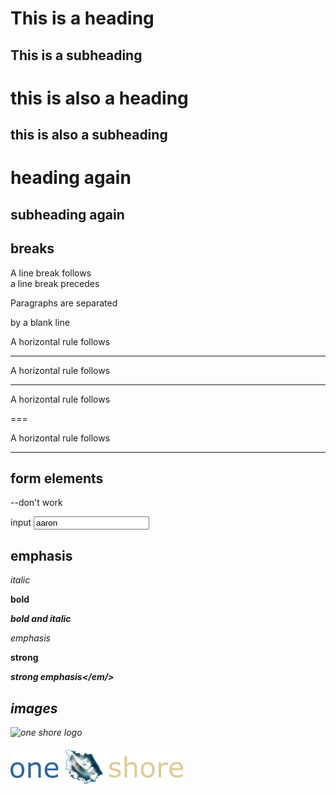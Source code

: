 <h1> This is a heading </h1>
<h2> This is a subheading </h2>

this is also a heading
======================

this is also a subheading
-------------------------

# heading again
## subheading again

breaks
------

A line break follows<br/>a line break precedes


Paragraphs are separated
<p/>
by a blank line


A horizontal rule follows
<hr/>

A horizontal rule follows

---

A horizontal rule follows

===

A horizontal rule follows
***

form elements
-------------
--don't work

input
<input name="username" value="aaron"/>
         

emphasis
--------
*italic*

**bold**

***bold and italic***

<em>emphasis</em>

<strong>strong</strong>

<strong><em>strong emphasis</em/></strong>


images
------

![one shore logo](https://www.one-shore.com/images/one-shore-logo.png)

![relative path](../images/one-shore-logo.png)


